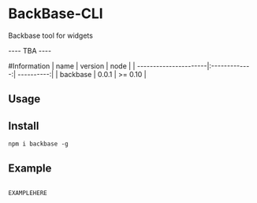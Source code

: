 # BackBase-CLI 

Backbase tool for widgets

---- TBA ----


#Information
| name                  | version       | node      |
| ----------------------|:-------------:| ----------:|
| backbase              | 0.0.1         | >= 0.10    |

## Usage

## Install

```
npm i backbase -g 

```
## Example

```bash

EXAMPLEHERE

```


